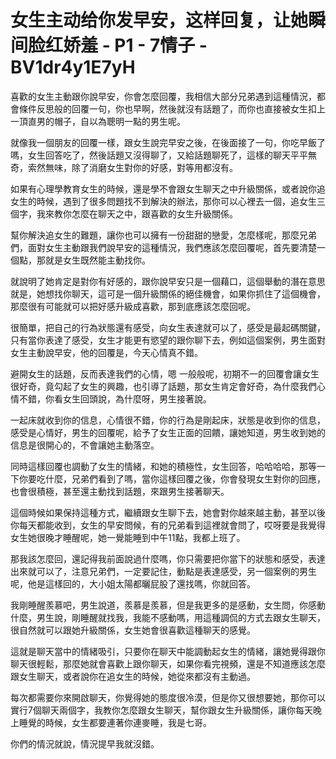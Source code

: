 # 女生主动给你发早安，这样回复，让她瞬间脸红娇羞 - P1 - 7情子 - BV1dr4y1E7yH

喜歡的女生主動跟你說早安，你會怎麼回覆，我相信大部分兄弟遇到這種情況，都會條件反思般的回覆一句，你也早啊，然後就沒有話題了，而你也直接被女生扣上一頂直男的帽子，自以為聰明一點的男生呢。

就像我一個朋友的回覆一樣，跟女生說完早安之後，在後面接了一句，你吃早飯了嗎，女生回答吃了，然後話題又沒得聊了，又給話題聊死了，這樣的聊天平平無奇，索然無味，除了消磨女生對你的好感，對等用都沒有。

如果有心理學教育女生的時候，還是學不會跟女生聊天之中升級關係，或者說你追女生的時候，遇到了很多問題找不到解決的辦法，那你可以心裡去一個，追女生三個字，我來教你怎麼在聊天之中，跟喜歡的女生升級關係。

幫你解決追女生的難題，讓你也可以擁有一份甜甜的戀愛，怎麼樣呢，那麼兄弟們，面對女生主動跟我們說早安的這種情況，我們應該怎麼回覆呢，首先要清楚一個點，那就是女生既然能主動找你。

就說明了她肯定是對你有好感的，跟你說早安只是一個藉口，這個舉動的潛在意思就是，她想找你聊天，這可是一個升級關係的絕佳機會，如果你抓住了這個機會，那麼很有可能就可以把好感升級成喜歡，那到底應該怎麼回呢。

很簡單，把自己的行為狀態還有感受，向女生表達就可以了，感受是最起碼關鍵，只有當你表達了感受，女生才能更有慾望的跟你聊下去，例如這個案例，男生面對女生主動說早安，他的回覆是，今天心情真不錯。

避開女生的話題，反而表達我們的心情，嗯 一般般呢，初期不一的回覆會讓女生很好奇，竟勾起了女生的興趣，也引導了話題，那女生肯定會好奇，為什麼我們心情不錯，你看女生回頭說，為什麼呀，男生接著說。

一起床就收到你的信息，心情很不錯，你的行為是剛起床，狀態是收到你的信息，感受是心情好，男生的回覆呢，給予了女生正面的回饋，讓她知道，男生收到她的信息是很開心的，不會讓她主動落空。

同時這樣回覆也調動了女生的情緒，和她的積極性，女生回答，哈哈哈哈，那等一下你要吃什麼，兄弟們看到了嗎，當你這樣回覆之後，你會發現女生對你的回應，也會很積極，甚至還主動找到話題，來跟男生接著聊天。

這個時候如果保持這種方式，繼續跟女生聊下去，她會對你越來越主動，甚至以後你每天都能收到，女生的早安問候，有的兄弟看到這裡就會問了，哎呀要是我覺得女生她很晚才睡醒呢，她一覺能睡到中午11點，我都上班了。

那我該怎麼回，還記得我前面說過什麼嗎，你只需要把你當下的狀態和感受，表達出來就可以了，注意兄弟們，一定要記住，動點是表達感受，另一個案例的男生呢，他是這樣回的，大小姐太陽都曬屁股了還找嗎，你就回答。

我剛睡醒羨慕吧，男生說道，羨慕是羨慕，但是我更多的是感動，女生問，你感動什麼，男生說，剛睡醒就找我，我能不感動嗎，用這種調侃的方式去跟女生聊天，很自然就可以跟她升級關係，女生她會很喜歡這種聊天的感覺。

這就是聊天當中的情緒吸引，只要你在聊天中能調動起女生的情緒，讓她覺得跟你聊天很輕鬆，那麼她就會喜歡上跟你聊天，如果你看完視頻，還是不知道應該怎麼跟女生聊天，或者說你在追女生的時候，她從來都沒有主動過。

每次都需要你來開啟聊天，你覺得她的態度很冷漠，但是你又很想要她，那你可以實行7個聊天兩個字，我教你怎麼跟女生聊天，幫你跟女生升級關係，讓你每天晚上睡覺的時候，女生都要連著你連麥睡，我是七哥。

你們的情況就說，情況提早我就沒錯。